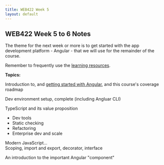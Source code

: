 ```yaml
---
title: WEB422 Week 5
layout: default
---
```


## WEB422 Week 5 to 6 Notes

The theme for the next week or more is to get started with the app development platform - Angular - that we will use for the remainder of the course.

Remember to frequently use the [learning resources](/web422/resources).

**Topics:**

Introduction to, and [getting started with Angular](angular-getting-started), and this course's coverage roadmap

Dev environment setup, complete (including Angluar CLI)

TypeScript and its value proposition  
* Dev tools
* Static checking
* Refactoring
* Enterprise dev and scale  

Modern JavaScript...  
Scoping, import and export, decorator, interface  

An introduction to the important Angular "component"

<br>
